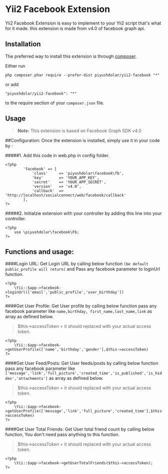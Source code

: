 Yii2 Facebook Extension
=======================
Yii2 Facebook Extension is easy to implement to your Yii2 script that's what for it made. this extension is made from v4.0 of facebook graph api.

Installation
------------

The preferred way to install this extension is through [composer](http://getcomposer.org/download/).

Either run

```
php composer.phar require --prefer-dist piyushdolar/yii2-facebook "*"
```

or add

```
"piyushdolar/yii2-facebook": "*"
```

to the require section of your `composer.json` file.


Usage
-----

> **Note:**
This extension is based on Facebook Graph SDK v4.0

##Configuration:
Once the extension is installed, simply use it in your code by :

#####1. Add this code in web.php in config folder.

	<?php
        	'facebook' => [
				'class'     => 'piyushdolar\facebook\fb',
				'key'       => 'YOUR_APP_KEY',
				'secret'    => 'YOUR_APP_SECRET',
				'version'   => 'v4.0',
				'callback'  => 'http://localhost/socialconnect/web/facebook/callback'
			],
	?>


#####2. Initialzie extension with your controller by adding this line into your controller.

	<?php 
		use \piyushdolar\facebook\Fb;  
	?>

## Functions and usage:
####Login URL:
Get Login URL by calling below function `(be default public_profile will return)` and Pass any facebook parameter to loginUrl function.

	<?php 
		\Yii::$app->facebook->loginUrl(['email','public_profile','user_birthday'])
	?>


####Get User Profile:
Get User profile by calling below function pass any facebook parameter like `name,birthday, first_name,last_name,link` as array as defined below.
> $this->accessToken = it should replaced with your actual access token.

	<?php 
		\Yii::$app->facebook->getUserProfile(['name','birthday','gender'],$this->accessToken)
	?>

####Get User Feed/Posts:
Get User feeds/posts by calling below function pass any facebook parameter like `['message','link','full_picture','created_time','is_published','is_hidden','attachments']` as array as defined below.
> $this->accessToken = it should replaced with your actual access token.

	<?php 
		\Yii::$app->facebook->getUserProfile(['message','link','full_picture','created_time'],$this->accessToken)
	?>

####Get User Total Friends:
Get User total friend count by calling below function, You don't need pass anything to this function.
> $this->accessToken = it should replaced with your actual access token.

	<?php 
		\Yii::$app->facebook->getUserTotalFriends($this->accessToken);
	?>